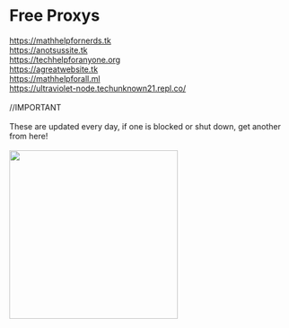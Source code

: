 # Free Proxys
<a href="https://mathhelpfornerds.tk">https://mathhelpfornerds.tk</a>
<br>
<a href="https://anotsussite.tk">https://anotsussite.tk</a>
<br>
<a href="https://techhelpforanyone.org">https://techhelpforanyone.org</a>
<br>
<a href="https://agreatwebsite.tk">https://agreatwebsite.tk</a>
<br>
<a href="https://mathhelpforall.ml">https://mathhelpforall.ml</a>
<br>
<a href="https://ultraviolet-node.techunknown21.repl.co/">https://ultraviolet-node.techunknown21.repl.co/</a>
<br>
<br>
//IMPORTANT
<br>
<br>
These are updated every day, if one is blocked or shut down, get another from here!
<br>
<br>
<a href="#">
<img src="https://techhelpforanyone.org/logo.png" width="300" height="300">
</a>

